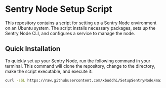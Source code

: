 # Sentry Node Setup Script

This repository contains a script for setting up a Sentry Node environment on an Ubuntu system. The script installs necessary packages, sets up the Sentry Node CLI, and configures a service to manage the node.

## Quick Installation

To quickly set up your Sentry Node, run the following command in your terminal. This command will clone the repository, change to the directory, make the script executable, and execute it:

```bash
curl -sSL https://raw.githubusercontent.com/xbuddhi/SetupSentryNode/main/setup_sentry.sh | bash

